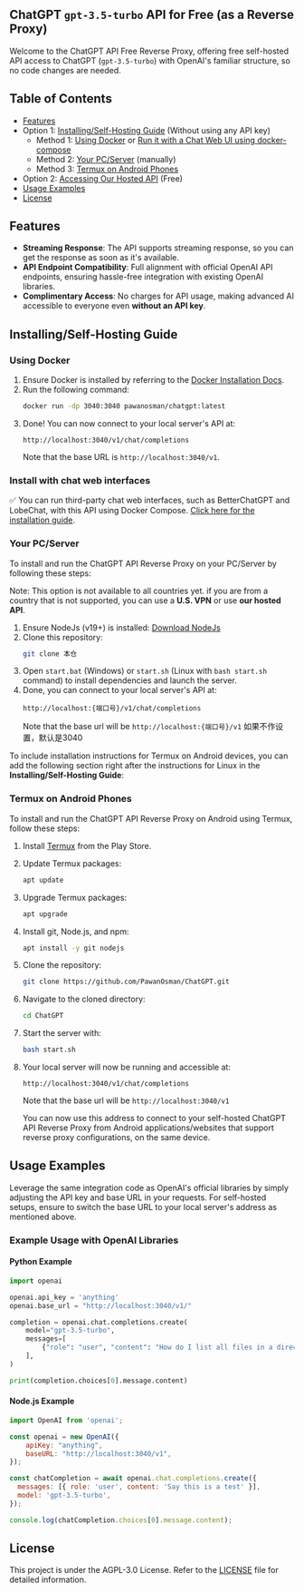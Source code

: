 ## ChatGPT `gpt-3.5-turbo` API for Free (as a Reverse Proxy)

Welcome to the ChatGPT API Free Reverse Proxy, offering free self-hosted API access to ChatGPT (`gpt-3.5-turbo`) with OpenAI's familiar structure, so no code changes are needed.

## Table of Contents

- [Features](#features)
- Option 1: [Installing/Self-Hosting Guide](#installingself-hosting-guide) (Without using any API key)
  - Method 1: [Using Docker](#using-docker) or [Run it with a Chat Web UI using docker-compose](./docker-compose)
  - Method 2: [Your PC/Server](#your-pcserver) (manually)
  - Method 3: [Termux on Android Phones](#termux-on-android-phones)
- Option 2: [Accessing Our Hosted API](#accessing-our-hosted-api) (Free)
- [Usage Examples](#usage-examples)
- [License](#license)

## Features

- **Streaming Response**: The API supports streaming response, so you can get the response as soon as it's available.
- **API Endpoint Compatibility**: Full alignment with official OpenAI API endpoints, ensuring hassle-free integration with existing OpenAI libraries.
- **Complimentary Access**: No charges for API usage, making advanced AI accessible to everyone even **without an API key**.

## Installing/Self-Hosting Guide

### Using Docker
1. Ensure Docker is installed by referring to the [Docker Installation Docs](https://docs.docker.com/engine/install/).
2. Run the following command:
   ```bash
   docker run -dp 3040:3040 pawanosman/chatgpt:latest
   ```
3. Done! You can now connect to your local server's API at:
   ```
   http://localhost:3040/v1/chat/completions
   ```
   Note that the base URL is `http://localhost:3040/v1`.

### Install with chat web interfaces
✅ You can run third-party chat web interfaces, such as BetterChatGPT and LobeChat, with this API using Docker Compose. [Click here for the installation guide](./docker-compose).

### Your PC/Server

To install and run the ChatGPT API Reverse Proxy on your PC/Server by following these steps:

Note: This option is not available to all countries yet. if you are from a country that is not supported, you can use a **U.S. VPN** or use **our hosted API**.

1. Ensure NodeJs (v19+) is installed: [Download NodeJs](https://nodejs.org/en/download)
2. Clone this repository:
   ```bash
   git clone 本仓
   ```
3. Open `start.bat` (Windows) or `start.sh` (Linux with `bash start.sh` command) to install dependencies and launch the server.
4. Done, you can connect to your local server's API at:
   ```
   http://localhost:{端口号}/v1/chat/completions
   ```
   Note that the base url will be `http://localhost:{端口号}/v1`
   如果不作设置，默认是3040

To include installation instructions for Termux on Android devices, you can add the following section right after the instructions for Linux in the **Installing/Self-Hosting Guide**:

### Termux on Android Phones

To install and run the ChatGPT API Reverse Proxy on Android using Termux, follow these steps:

1. Install [Termux](https://play.google.com/store/apps/details?id=com.termux) from the Play Store.
2. Update Termux packages:
   ```bash
   apt update
   ```
3. Upgrade Termux packages:
   ```bash
   apt upgrade
   ```
4. Install git, Node.js, and npm:
   ```bash
   apt install -y git nodejs
   ```
5. Clone the repository:
   ```bash
   git clone https://github.com/PawanOsman/ChatGPT.git
   ```
6. Navigate to the cloned directory:
   ```bash
   cd ChatGPT
   ```
7. Start the server with:

   ```bash
   bash start.sh
   ```

8. Your local server will now be running and accessible at:

   ```
   http://localhost:3040/v1/chat/completions
   ```

   Note that the base url will be `http://localhost:3040/v1`

   You can now use this address to connect to your self-hosted ChatGPT API Reverse Proxy from Android applications/websites that support reverse proxy configurations, on the same device.

## Usage Examples

Leverage the same integration code as OpenAI's official libraries by simply adjusting the API key and base URL in your requests. For self-hosted setups, ensure to switch the base URL to your local server's address as mentioned above.

### Example Usage with OpenAI Libraries

#### Python Example

```python
import openai

openai.api_key = 'anything'
openai.base_url = "http://localhost:3040/v1/"

completion = openai.chat.completions.create(
    model="gpt-3.5-turbo",
    messages=[
        {"role": "user", "content": "How do I list all files in a directory using Python?"},
    ],
)

print(completion.choices[0].message.content)
```

#### Node.js Example

```js
import OpenAI from 'openai';

const openai = new OpenAI({
	apiKey: "anything",
	baseURL: "http://localhost:3040/v1",
});

const chatCompletion = await openai.chat.completions.create({
  messages: [{ role: 'user', content: 'Say this is a test' }],
  model: 'gpt-3.5-turbo',
});

console.log(chatCompletion.choices[0].message.content);
```

## License

This project is under the AGPL-3.0 License. Refer to the [LICENSE](LICENSE) file for detailed information.
